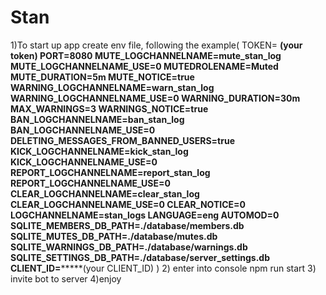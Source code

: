 # Stan
1)To start up app create env file, following the example(
TOKEN= ******(your token)
PORT=8080
MUTE_LOGCHANNELNAME=mute_stan_log
MUTE_LOGCHANNELNAME_USE=0
MUTEDROLENAME=Muted
MUTE_DURATION=5m
MUTE_NOTICE=true
WARNING_LOGCHANNELNAME=warn_stan_log
WARNING_LOGCHANNELNAME_USE=0
WARNING_DURATION=30m
MAX_WARNINGS=3
WARNINGS_NOTICE=true
BAN_LOGCHANNELNAME=ban_stan_log
BAN_LOGCHANNELNAME_USE=0
DELETING_MESSAGES_FROM_BANNED_USERS=true
KICK_LOGCHANNELNAME=kick_stan_log
KICK_LOGCHANNELNAME_USE=0
REPORT_LOGCHANNELNAME=report_stan_log
REPORT_LOGCHANNELNAME_USE=0
CLEAR_LOGCHANNELNAME=clear_stan_log
CLEAR_LOGCHANNELNAME_USE=0
CLEAR_NOTICE=0
LOGCHANNELNAME=stan_logs
LANGUAGE=eng
AUTOMOD=0
SQLITE_MEMBERS_DB_PATH=./database/members.db
SQLITE_MUTES_DB_PATH=./database/mutes.db
SQLITE_WARNINGS_DB_PATH=./database/warnings.db
SQLITE_SETTINGS_DB_PATH=./database/server_settings.db
CLIENT_ID=***********(your CLIENT_ID)
)
2) enter into console npm run start
3) invite bot to server
4)enjoy
